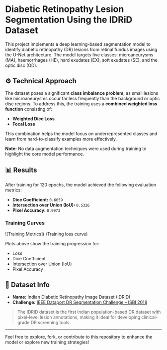 # Diabetic Retinopathy Lesion Segmentation Using the IDRiD Dataset

This project implements a deep learning-based segmentation model to identify diabetic retinopathy (DR) lesions from retinal fundus images using the U-Net architecture. The model targets five classes: microaneurysms (MA), haemorrhages (HE), hard exudates (EX), soft exudates (SE), and the optic disc (OD).

## ⚙️ Technical Approach

The dataset poses a significant **class imbalance problem**, as small lesions like microaneurysms occur far less frequently than the background or optic disc regions. To address this, the training uses a **combined weighted loss function** consisting of:
- **Weighted Dice Loss**
- **Focal Loss**

This combination helps the model focus on underrepresented classes and learn from hard-to-classify examples more effectively.

**Note:** No data augmentation techniques were used during training to highlight the core model performance.

## 📊 Results

After training for 120 epochs, the model achieved the following evaluation metrics:

- **Dice Coefficient:** `0.6059`
- **Intersection over Union (IoU):** `0.5326`
- **Pixel Accuracy:** `0.9973`

### Training Curves

![Training Metrics](./Training loss curve)

Plots above show the training progression for:
- Loss
- Dice Coefficient
- Intersection over Union (IoU)
- Pixel Accuracy

## 📁 Dataset Info

- **Name:** Indian Diabetic Retinopathy Image Dataset (IDRiD)
- **Challenge:** [IEEE Dataport DR Segmentation Challenge – ISBI 2018](https://ieee-dataport.org/open-access/indian-diabetic-retinopathy-image-dataset-idrid)

> The IDRiD dataset is the first Indian population-based DR dataset with pixel-level lesion annotations, making it ideal for developing clinical-grade DR screening tools.

---

Feel free to explore, fork, or contribute to this repository to enhance the model or explore new training strategies!
